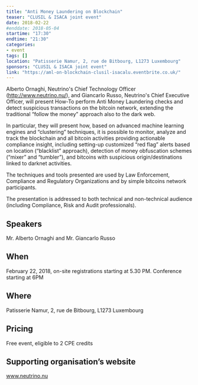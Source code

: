 ```yaml
---
title: "Anti Money Laundering on Blockchain"
teaser: "CLUSIL & ISACA joint event"
date: 2018-02-22
#enddate: 2018-05-04
startime: "17:30"
endtime: "21:30"
categories: 
- event 
tags: []
location: "Patisserie Namur, 2, rue de Bitbourg, L1273 Luxembourg"
sponsors: "CLUSIL & ISACA joint event"
link: "https://aml-on-blockchain-clusil-isacalu.eventbrite.co.uk/"
---
```

Alberto Ornaghi, Neutrino's Chief Technology Officer (http://www.neutrino.nu/), and Giancarlo Russo, Neutrino's Chief Executive Officer, will present How-To perform Anti Money Laundering checks and detect suspicious transactions on the bitcoin network, extending the traditional “follow the money” approach also to the dark web.

In particular, they will present how, based on advanced machine learning engines and “clustering” techniques, it is possible to monitor, analyze and track the blockchain and all bitcoin activities providing actionable compliance insight, including setting-up customized “red flag” alerts based on location (“blacklist” approach), detection of money obfuscation schemes (“mixer” and “tumbler”), and bitcoins with suspicious origin/destinations linked to darknet activities.

The techniques and tools presented are used by Law Enforcement, Compliance and Regulatory Organizations and by simple bitcoins network participants.

The presentation is addressed to both technical and non-technical audience (including Compliance, Risk and Audit professionals).

## Speakers

Mr. Alberto Ornaghi and Mr. Giancarlo Russo

## When

February 22, 2018, on-site registrations starting at 5.30 PM. Conference starting at 6PM</p>

## Where

Patisserie Namur, 2, rue de Bitbourg, L1273 Luxembourg

## Pricing

Free event, eligible to 2 CPE credits

## Supporting organisation’s website

www.neutrino.nu
